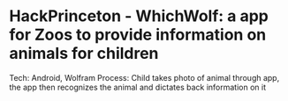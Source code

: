 # HackPrinceton - WhichWolf: a app for Zoos to provide information on animals for children
Tech: Android, Wolfram
Process: Child takes photo of animal through app, the app then recognizes the animal and dictates back information on it
